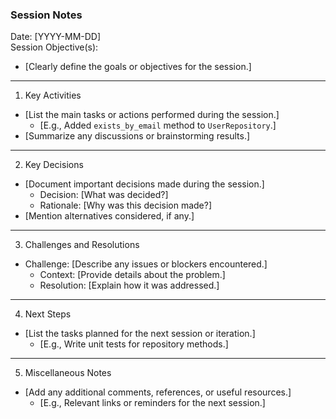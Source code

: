 ### Session Notes

Date: [YYYY-MM-DD]  
Session Objective(s):

-   [Clearly define the goals or objectives for the session.]

---

1. Key Activities

-   [List the main tasks or actions performed during the session.]
    -   [E.g., Added `exists_by_email` method to `UserRepository`.]
-   [Summarize any discussions or brainstorming results.]

---

2. Key Decisions

-   [Document important decisions made during the session.]
    -   Decision: [What was decided?]
    -   Rationale: [Why was this decision made?]
-   [Mention alternatives considered, if any.]

---

3. Challenges and Resolutions

-   Challenge: [Describe any issues or blockers encountered.]
    -   Context: [Provide details about the problem.]
    -   Resolution: [Explain how it was addressed.]

---

4. Next Steps

-   [List the tasks planned for the next session or iteration.]
    -   [E.g., Write unit tests for repository methods.]

---

5. Miscellaneous Notes

-   [Add any additional comments, references, or useful resources.]
    -   [E.g., Relevant links or reminders for the next session.]
